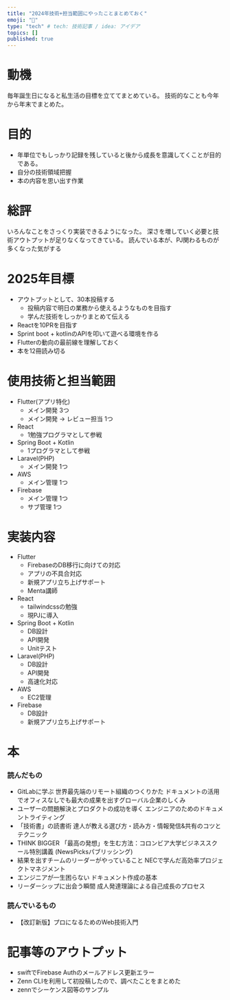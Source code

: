```yaml
---
title: "2024年技術+担当範囲にやったことまとめておく"
emoji: "🐥"
type: "tech" # tech: 技術記事 / idea: アイデア
topics: []
published: true
---
```


# 動機
毎年誕生日になると私生活の目標を立ててまとめている。
技術的なことも今年から年末でまとめた。

# 目的
* 年単位でもしっかり記録を残していると後から成長を意識してくことが目的である。
* 自分の技術領域把握
* 本の内容を思い出す作業

# 総評
いろんなことをさっくり実装できるようになった。
深さを増していく必要と技術アウトプットが足りなくなってきている。
読んでいる本が、PJ関わるものが多くなった気がする

# 2025年目標
* アウトプットとして、30本投稿する
  * 投稿内容で明日の業務から使えるようなものを目指す
  * 学んだ技術をしっかりまとめて伝える
* Reactを10PRを目指す
* Sprint boot + kotlinのAPIを叩いて遊べる環境を作る
* Flutterの動向の最前線を理解しておく
* 本を12冊読み切る


# 使用技術と担当範囲
* Flutter(アプリ特化)
  * メイン開発 3つ
  * メイン開発 → レビュー担当 1つ
* React
  * 1勉強プログラマとして参戦
* Spring Boot + Kotlin
  * 1プログラマとして参戦
* Laravel(PHP)
  * メイン開発 1つ
* AWS
  * メイン管理 1つ
* Firebase
  * メイン管理 1つ
  * サブ管理 1つ

# 実装内容
* Flutter
  * FirebaseのDB移行に向けての対応
  * アプリの不具合対応
  * 新規アプリ立ち上げサポート
  * Menta講師
* React
  * tailwindcssの勉強
  * 現PJに導入
* Spring Boot + Kotlin
  * DB設計
  * API開発
  * Unitテスト
* Laravel(PHP)
  * DB設計
  * API開発
  * 高速化対応
* AWS
  * EC2管理
* Firebase
  * DB設計
  * 新規アプリ立ち上げサポート

# 本
### 読んだもの
* GitLabに学ぶ 世界最先端のリモート組織のつくりかた ドキュメントの活用でオフィスなしでも最大の成果を出すグローバル企業のしくみ
* ユーザーの問題解決とプロダクトの成功を導く エンジニアのためのドキュメントライティング
* 「技術書」の読書術 達人が教える選び方・読み方・情報発信&共有のコツとテクニック
* THINK BIGGER 「最高の発想」を生む方法：コロンビア大学ビジネススクール特別講義 (NewsPicksパブリッシング)
* 結果を出すチームのリーダーがやっていること NECで学んだ高効率プロジェクトマネジメント
* エンジニアが一生困らない ドキュメント作成の基本
* リーダーシップに出会う瞬間 成人発達理論による自己成長のプロセス

### 読んでいるもの
* 【改訂新版】プロになるためのWeb技術入門

# 記事等のアウトプット
* swiftでFirebase Authのメールアドレス更新エラー
* Zenn CLIを利用して初投稿したので、調べたことをまとめた
* zennでシーケンス図等のサンプル